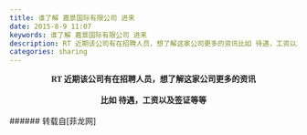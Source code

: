 ```yaml
---
title: 谁了解 嘉景国际有限公司 进来
date: 2015-8-9 11:07
keywords: 谁了解 嘉景国际有限公司 进来
description: RT 近期该公司有在招聘人员，想了解这家公司更多的资讯比如 待遇，工资以及签证等等
categories: sharing
---
```

<td class="t_f" id="postmessage_176767">

<div align="center"><strong><font face="Impact">RT 近期该公司有在招聘人员，想了解这家公司更多的资讯</font></strong></div><br/>
<strong><div align="center"><strong><font face="Impact">比如 待遇，工资以及签证等等</font></strong></div><br/>
</strong></td>
###### 转载自[菲龙网]